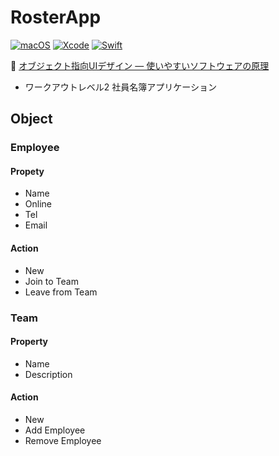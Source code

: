 # RosterApp

[![macOS](https://img.shields.io/badge/macOS-Catalina-black)](https://developer.apple.com/macos/)
[![Xcode](https://img.shields.io/badge/Xcode-11.5-blue.svg)](https://developer.apple.com/xcode)
[![Swift](https://img.shields.io/badge/Swift-5.2.4-orange.svg)](https://swift.org)

:book: [オブジェクト指向UIデザイン ― 使いやすいソフトウェアの原理](https://www.sociomedia.co.jp/10105)

* ワークアウトレベル2 社員名簿アプリケーション

## Object
### Employee
#### Propety
* Name
* Online
* Tel
* Email

#### Action
* New
* Join to Team
* Leave from Team

### Team
#### Property
* Name
* Description

#### Action
* New
* Add Employee
* Remove Employee
